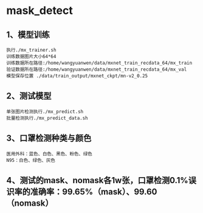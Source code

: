 # mask_detect
## 1、模型训练
```shell
执行./mx_trainer.sh
训练数据图片大小64*64
训练数据所在路径:/home/wangyuanwen/data/mxnet_train_recdata_64/mx_train  验证数据所在路径:/home/wangyuanwen/data/mxnet_train_recdata_64/mx_val
模型保存位置 ./data/train_output/mxnet_ckpt/mn-v2_0.25
```

## 2、测试模型
```shell
单张图片检测执行./mx_predict.sh
批量检测执行./mx_predict_data.sh
```

## 3、口罩检测种类与颜色
```shell
医用外科：蓝色、白色、黑色、粉色、绿色
N95：白色、绿色、灰色
```

## 4、测试的mask、nomask各1w张，口罩检测0.1%误识率的准确率：99.65%（mask）、99.60（nomask）
